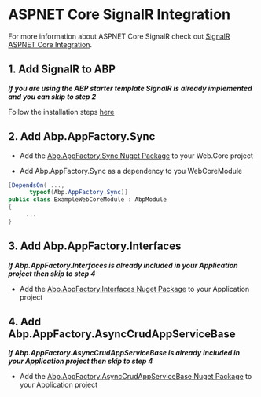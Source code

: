 # ASPNET Core SignalR Integration

For more information about ASPNET Core SignalR check out [SignalR ASPNET Core Integration](https://aspnetboilerplate.com/Pages/Documents/SignalR-AspNetCore-Integration).

## 1. Add SignalR to ABP

***If you are using the ABP starter template SignalR is already implemented and you can skip to step 2***

Follow the installation steps [here](https://aspnetboilerplate.com/Pages/Documents/SignalR-AspNetCore-Integration#installation)

## 2. Add Abp.AppFactory.Sync

* Add the [Abp.AppFactory.Sync Nuget Package]() to your Web.Core project

* Add Abp.AppFactory.Sync as a dependency to you WebCoreModule
```cs
[DependsOn( ...,
      typeof(Abp.AppFactory.Sync)]
public class ExampleWebCoreModule : AbpModule 
{ 
     ...
}
```

## 3. Add Abp.AppFactory.Interfaces

***If Abp.AppFactory.Interfaces is already included in your Application project then skip to step 4***

* Add the [Abp.AppFactory.Interfaces Nuget Package]() to your Application project

## 4. Add Abp.AppFactory.AsyncCrudAppServiceBase

***If Abp.AppFactory.AsyncCrudAppServiceBase is already included in your Application project then skip to step 4***

* Add the [Abp.AppFactory.AsyncCrudAppServiceBase Nuget Package]() to your Application project

```
